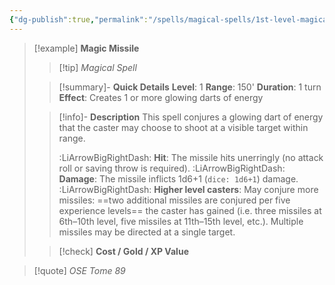 ```yaml
---
{"dg-publish":true,"permalink":"/spells/magical-spells/1st-level-magical-spells/magic-missile/","tags":["magical-spell","level-1"],"noteIcon":""}
---
```


> [!example] **Magic Missile**
> > [!tip] *Magical Spell*
> 
> > [!summary]- **Quick Details**
> > **Level**: 1
> > **Range**: 150'
> > **Duration**: 1 turn
> > **Effect**: Creates 1 or more glowing darts of energy
>  
> > [!info]- **Description**
> > This spell conjures a glowing dart of energy that the caster may choose to shoot at a visible target within range.
> > 
> > :LiArrowBigRightDash: **Hit**: The missile hits unerringly (no attack roll or saving throw is required).
> > :LiArrowBigRightDash: **Damage**: The missile inflicts 1d6+1 (`dice: 1d6+1`) damage.
> > :LiArrowBigRightDash: **Higher level casters**: May conjure more missiles: ==two additional missiles are conjured per five experience levels== the caster has gained (i.e. three missiles at 6th–10th level, five missiles at 11th–15th level, etc.). Multiple missiles may be directed at a single target.
>
> > [!check] **Cost / Gold / XP Value**

> [!quote] *OSE Tome 89*
